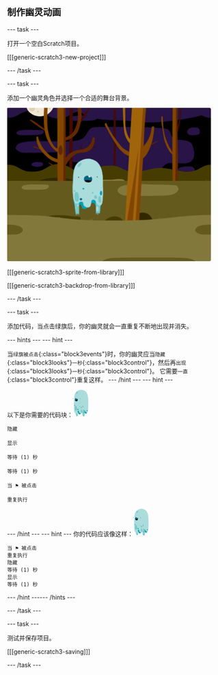## 制作幽灵动画

--- task ---

打开一个空白Scratch项目。

[[[generic-scratch3-new-project]]]

--- /task ---

--- task ---

添加一个幽灵角色并选择一个合适的舞台背景。

![截图](images/ghost-ghost.png)

[[[generic-scratch3-sprite-from-library]]]

[[[generic-scratch3-backdrop-from-library]]]

--- /task ---

--- task ---

添加代码，当点击绿旗后，你的幽灵就会一直重复不断地出现并消失。

--- hints --- --- hint ---

当`绿旗被点击`{:class="block3events"}时，你的幽灵应当`隐藏`{:class="block3looks"}`一秒`{:class="block3control"}，然后再`出现`{:class="block3looks"}`一秒`{:class="block3control"}。 它需要`一直`{:class="block3control"}重复这样。
--- /hint ---
 --- hint ---

以下是你需要的代码块：![幽灵角色](images/ghost-sprite.png)

```blocks3
隐藏

显示

等待 (1) 秒

等待 (1) 秒

当 ⚑ 被点击

重复执行
```

--- /hint --- --- hint --- 你的代码应该像这样：![幽灵角色](images/ghost-sprite.png)

```blocks3
当 ⚑ 被点击
重复执行 
隐藏
等待 (1) 秒
显示
等待 (1) 秒
```

--- /hint ------ /hints ---

--- /task ---

--- task ---

测试并保存项目。

[[[generic-scratch3-saving]]]

--- /task ---